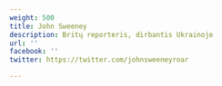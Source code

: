 ```yaml
---
weight: 500
title: John Sweeney
description: Britų reporteris, dirbantis Ukrainoje
url: ''
facebook: ''
twitter: https://twitter.com/johnsweeneyroar

---
```

